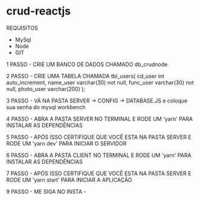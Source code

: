 # crud-reactjs

REQUISITOS

- MySql
- Node
- GIT

1 PASSO - CRIE UM BANCO DE DADOS CHAMADO db_crudnode

2 PASSO - CRIE UMA TABELA CHAMADA tbl_users(
  cd_user int auto_increment,
  name_user varchar(30) not null,
  func_user varchar(30) not null,
  photo_user varchar(200)
);

3 PASSO - VÁ NA PASTA SERVER -> CONFIG -> DATABASE.JS e coloque sua senha do mysql workbench

4 PASSO - ABRA A PASTA SERVER NO TERMINAL E RODE UM 'yarn' PARA INSTALAR AS DEPENDÊNCIAS

5 PASSO - APÓS ISSO CERTIFIQUE QUE VOCÊ ESTA NA PASTA SERVER E RODE UM 'yarn dev' PARA INICIAR O SERVIDOR

6 PASSO - ABRA A PASTA CLIENT NO TERMINAL E RODE UM 'yarn' PARA INSTALAR AS DEPENDÊNCIAS

7 PASSO - APÓS ISSO CERTIFIQUE QUE VOCÊ ESTA NA PASTA SERVER E RODE UM 'yarn start' PARA INICIAR A APLICAÇÃO

9 PASSO - ME SIGA NO INSTA - <a href="https://www.instagram.com/ikauan.costa/" target="_blank"/>



